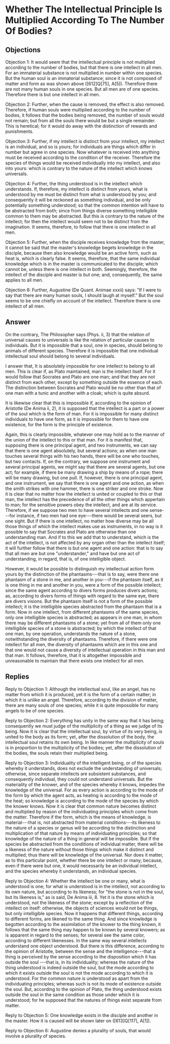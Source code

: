 # Whether The Intellectual Principle Is Multiplied According To The Number Of Bodies?

## Objections

Objection 1: It would seem that the intellectual principle is not multiplied according to the number of bodies, but that there is one intellect in all men. For an immaterial substance is not multiplied in number within one species. But the human soul is an immaterial substance; since it is not composed of matter and form as was shown above ([612]Q[75], A[5]). Therefore there are not many human souls in one species. But all men are of one species. Therefore there is but one intellect in all men.

Objection 2: Further, when the cause is removed, the effect is also removed. Therefore, if human souls were multiplied according to the number of bodies, it follows that the bodies being removed, the number of souls would not remain; but from all the souls there would be but a single remainder. This is heretical; for it would do away with the distinction of rewards and punishments.

Objection 3: Further, if my intellect is distinct from your intellect, my intellect is an individual, and so is yours; for individuals are things which differ in number but agree in one species. Now whatever is received into anything must be received according to the condition of the receiver. Therefore the species of things would be received individually into my intellect, and also into yours: which is contrary to the nature of the intellect which knows universals.

Objection 4: Further, the thing understood is in the intellect which understands. If, therefore, my intellect is distinct from yours, what is understood by me must be distinct from what is understood by you; and consequently it will be reckoned as something individual, and be only potentially something understood; so that the common intention will have to be abstracted from both; since from things diverse something intelligible common to them may be abstracted. But this is contrary to the nature of the intellect; for then the intellect would seem not to be distinct from the imagination. It seems, therefore, to follow that there is one intellect in all men.

Objection 5: Further, when the disciple receives knowledge from the master, it cannot be said that the master's knowledge begets knowledge in the disciple, because then also knowledge would be an active form, such as heat is, which is clearly false. It seems, therefore, that the same individual knowledge which is in the master is communicated to the disciple; which cannot be, unless there is one intellect in both. Seemingly, therefore, the intellect of the disciple and master is but one; and, consequently, the same applies to all men.

Objection 6: Further, Augustine (De Quant. Animae xxxii) says: "If I were to say that there are many human souls, I should laugh at myself." But the soul seems to be one chiefly on account of the intellect. Therefore there is one intellect of all men.

## Answer

On the contrary, The Philosopher says (Phys. ii, 3) that the relation of universal causes to universals is like the relation of particular causes to individuals. But it is impossible that a soul, one in species, should belong to animals of different species. Therefore it is impossible that one individual intellectual soul should belong to several individuals.

I answer that, It is absolutely impossible for one intellect to belong to all men. This is clear if, as Plato maintained, man is the intellect itself. For it would follow that Socrates and Plato are one man; and that they are not distinct from each other, except by something outside the essence of each. The distinction between Socrates and Plato would be no other than that of one man with a tunic and another with a cloak; which is quite absurd.

It is likewise clear that this is impossible if, according to the opinion of Aristotle (De Anima ii, 2), it is supposed that the intellect is a part or a power of the soul which is the form of man. For it is impossible for many distinct individuals to have one form, as it is impossible for them to have one existence, for the form is the principle of existence.

Again, this is clearly impossible, whatever one may hold as to the manner of the union of the intellect to this or that man. For it is manifest that, supposing there is one principal agent, and two instruments, we can say that there is one agent absolutely, but several actions; as when one man touches several things with his two hands, there will be one who touches, but two contacts. If, on the contrary, we suppose one instrument and several principal agents, we might say that there are several agents, but one act; for example, if there be many drawing a ship by means of a rope; there will be many drawing, but one pull. If, however, there is one principal agent, and one instrument, we say that there is one agent and one action, as when the smith strikes with one hammer, there is one striker and one stroke. Now it is clear that no matter how the intellect is united or coupled to this or that man, the intellect has the precedence of all the other things which appertain to man; for the sensitive powers obey the intellect, and are at its service. Therefore, if we suppose two men to have several intellects and one sense---for instance, if two men had one eye---there would be several seers, but one sight. But if there is one intellect, no matter how diverse may be all those things of which the intellect makes use as instruments, in no way is it possible to say that Socrates and Plato are otherwise than one understanding man. And if to this we add that to understand, which is the act of the intellect, is not affected by any organ other than the intellect itself; it will further follow that there is but one agent and one action: that is to say that all men are but one "understander," and have but one act of understanding, in regard, that is, of one intelligible object.

However, it would be possible to distinguish my intellectual action form yours by the distinction of the phantasms---that is to say, were there one phantasm of a stone in me, and another in you---if the phantasm itself, as it is one thing in me and another in you, were a form of the possible intellect; since the same agent according to divers forms produces divers actions; as, according to divers forms of things with regard to the same eye, there are divers visions. But the phantasm itself is not a form of the possible intellect; it is the intelligible species abstracted from the phantasm that is a form. Now in one intellect, from different phantasms of the same species, only one intelligible species is abstracted; as appears in one man, in whom there may be different phantasms of a stone; yet from all of them only one intelligible species of a stone is abstracted; by which the intellect of that one man, by one operation, understands the nature of a stone, notwithstanding the diversity of phantasms. Therefore, if there were one intellect for all men, the diversity of phantasms which are in this one and that one would not cause a diversity of intellectual operation in this man and that man. It follows, therefore, that it is altogether impossible and unreasonable to maintain that there exists one intellect for all men.

## Replies

Reply to Objection 1: Although the intellectual soul, like an angel, has no matter from which it is produced, yet it is the form of a certain matter; in which it is unlike an angel. Therefore, according to the division of matter, there are many souls of one species; while it is quite impossible for many angels to be of one species.

Reply to Objection 2: Everything has unity in the same way that it has being; consequently we must judge of the multiplicity of a thing as we judge of its being. Now it is clear that the intellectual soul, by virtue of its very being, is united to the body as its form; yet, after the dissolution of the body, the intellectual soul retains its own being. In like manner the multiplicity of souls is in proportion to the multiplicity of the bodies; yet, after the dissolution of the bodies, the souls retain their multiplied being.

Reply to Objection 3: Individuality of the intelligent being, or of the species whereby it understands, does not exclude the understanding of universals; otherwise, since separate intellects are subsistent substances, and consequently individual, they could not understand universals. But the materiality of the knower, and of the species whereby it knows, impedes the knowledge of the universal. For as every action is according to the mode of the form by which the agent acts, as heating is according to the mode of the heat; so knowledge is according to the mode of the species by which the knower knows. Now it is clear that common nature becomes distinct and multiplied by reason of the individuating principles which come from the matter. Therefore if the form, which is the means of knowledge, is material---that is, not abstracted from material conditions---its likeness to the nature of a species or genus will be according to the distinction and multiplication of that nature by means of individuating principles; so that knowledge of the nature of a thing in general will be impossible. But if the species be abstracted from the conditions of individual matter, there will be a likeness of the nature without those things which make it distinct and multiplied; thus there will be knowledge of the universal. Nor does it matter, as to this particular point, whether there be one intellect or many; because, even if there were but one, it would necessarily be an individual intellect, and the species whereby it understands, an individual species.

Reply to Objection 4: Whether the intellect be one or many, what is understood is one; for what is understood is in the intellect, not according to its own nature, but according to its likeness; for "the stone is not in the soul, but its likeness is," as is said, De Anima iii, 8. Yet it is the stone which is understood, not the likeness of the stone; except by a reflection of the intellect on itself: otherwise, the objects of sciences would not be things, but only intelligible species. Now it happens that different things, according to different forms, are likened to the same thing. And since knowledge is begotten according to the assimilation of the knower to the thing known, it follows that the same thing may happen to be known by several knowers; as is apparent in regard to the senses; for several see the same color, according to different likenesses. In the same way several intellects understand one object understood. But there is this difference, according to the opinion of Aristotle, between the sense and the intelligence---that a thing is perceived by the sense according to the disposition which it has outside the soul ---that is, in its individuality; whereas the nature of the thing understood is indeed outside the soul, but the mode according to which it exists outside the soul is not the mode according to which it is understood. For the common nature is understood as apart from the individuating principles; whereas such is not its mode of existence outside the soul. But, according to the opinion of Plato, the thing understood exists outside the soul in the same condition as those under which it is understood; for he supposed that the natures of things exist separate from matter.

Reply to Objection 5: One knowledge exists in the disciple and another in the master. How it is caused will be shown later on ([613]Q[117], A[1]).

Reply to Objection 6: Augustine denies a plurality of souls, that would involve a plurality of species.